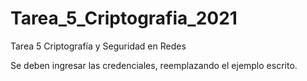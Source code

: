 # Tarea_5_Criptografia_2021
Tarea 5 Criptografía y Seguridad en Redes 

Se deben ingresar las credenciales, reemplazando el ejemplo escrito.
